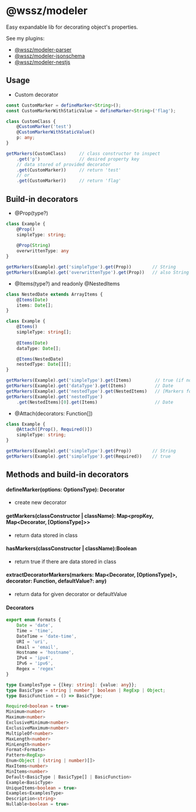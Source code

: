 # @wssz/modeler
Easy expandable lib for decorating object's properties.

See my plugins:
* [@wssz/modeler-parser](https://github.com/wszerad/wssz-modeler-parser)
* [@wssz/modeler-jsonschema](https://github.com/wszerad/wssz-modeler-jsonschema)
* [@wssz/modeler-nestjs](https://github.com/wszerad/wssz-modeler-nestjs)

## Usage

* Custom decorator 
```ts
const CustomMarker = defineMarker<String>();
const CustomMarkerWithStaticValue = defineMarker<String>('flag');

class CustomClass {
    @CustomMarker('test')
    @CustomMarkerWithStaticValue()
    p: any;
}

getMarkers(CustomClass)     // class constructor to inspect
    .get('p')               // desired property key
    // data stored of provided decorator
    .get(CustomMarker))     // return 'test'
    // or
    .get(CustomMarker))     // return 'flag'
```

## Build-in decorators
* @Prop(type?)
```ts
class Example {
    @Prop()
    simpleType: string;
    
    @Prop(String)
    overwrittenType: any
}

getMarkers(Example).get('simpleType').get(Prop))        // String
getMarkers(Example).get('overwrittenType').get(Prop))   // also String
```

* @Items(type?) and readonly @NestedItems
```ts
class NestedDate extends ArrayItems {
    @Items(Date)
    items: Date[];
}

class Example {
    @Items()
    simpleType: string[];
    
    @Items(Date)
    dataType: Date[];

    @Items(NestedDate)
    nestedType: Date[][];
}

getMarkers(Example).get('simpleType').get(Items)         // true (if no type specified)
getMarkers(Example).get('dataType').get(Items)           // Date
getMarkers(Example).get('nestedType').get(NestedItems)   // [Markers for each nested level]
getMarkers(Example).get('nestedType')
    .get(NestedItems)[0].get(Items)                      // Date
```

* @Attach(decorators: Function[])
```ts
class Example {
    @Attach([Prop(), Required()])
    simpleType: string;
}

getMarkers(Example).get('simpleType').get(Prop))        // String
getMarkers(Example).get('simpleType').get(Required))    // true
```

## Methods and build-in decorators

#### defineMarker<OptionsType>(options: OptionsType): Decorator
* create new decorator

#### getMarkers(classConstructor | className): Map<propKey, Map<Decorator, [OptionsType]>>
* return data stored in class

#### hasMarkers(classConstructor | className):Boolean
* return true if there are data stored in class
 
#### extractDecoratorMarkers(markers: Map<Decorator, [OptionsType]>, decorator: Function, defaultValue?: any)
* return data for given decorator or defaultValue
 
#### Decorators
```ts
export enum Formats {
	Date = 'date',
	Time = 'time',
	DateTime = 'date-time',
	URI = 'uri',
	Email = 'email',
	Hostname = 'hostname',
	IPv4 = 'ipv4',
	IPv6 = 'ipv6',
	Regex = 'regex'
}

type ExamplesType = {[key: string]: {value: any}};
type BasicType = string | number | boolean | RegExp | Object;
type BasicFunction = () => BasicType;

Required<boolean = true>
Minimum<number>
Maximum<number>
ExclusiveMinimum<number>
ExclusiveMaximum<number>
MultipleOf<number>
MaxLength<number>
MinLength<number>
Format<Formats>
Pattern<RegExp>
Enum<Object | (string | number)[]>
MaxItems<number>
MinItems<number>
Default<BasicType | BasicType[] | BasicFunction>
Example<BasicType>
UniqueItems<boolean = true>
Examples<ExamplesType>
Description<string>
Nullable<boolean = true>
```